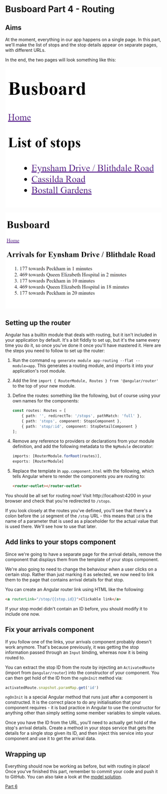 # Busboard Part 4 - Routing

## Aims

At the moment, everything in our app happens on a single page. In this part, we'll make the list of stops and the stop details appear on separate pages, with different URLs.

In the end, the two pages will look something like this:

![Part 4 stops](assets/part4stops.PNG)

![Part 4 arrivals](assets/part4arrivals.PNG)

## Setting up the router

Angular has a builtin module that deals with routing, but it isn't included in your application by default. It's a bit fiddly to set up, but it's the same every time you do it, so once you've done it once you'll have mastered it. Here are the steps you need to follow to set up the router:

1. Run the command `ng generate module app-routing --flat --module=app`. This generates a routing module, and imports it into your application's root module.

1. Add the line `import { RouterModule, Routes } from '@angular/router'` to the top of your new module.

1. Define the routes: something like the following, but of course using your own names for the components:

    ```typescript
    const routes: Routes = [
        { path: '', redirectTo: '/stops', pathMatch: 'full' },
        { path: 'stops', component: StopsComponent },
        { path: 'stop/:id', component: StopDetailComponent }
    ];
    ```

1. Remove any reference to providers or declarations from your module definition, and add the following metadata to the `NgModule` decorator:

    ```typescript
    imports: [RouterModule.forRoot(routes)],
    exports: [RouterModule]
    ```

1. Replace the template in `app.component.html` with the following, which tells Angular where to render the components you are routing to:

    ```html
    <router-outlet></router-outlet>
    ```

You should be all set for routing now! Visit http://localhost:4200 in your browser and check that you're redirected to `/stops`.

If you look closely at the routes you've defined, you'll see that there's a colon before the `id` segment of the `/stop` URL - this means that `id` is the name of a parameter that is used as a placeholder for the actual value that is used there. We'll see how to use that later.

## Add links to your stops component

Since we're going to have a separate page for the arrival details, remove the component that displays them from the template of your stops component.

We're also going to need to change the behaviour when a user clicks on a certain stop. Rather than just marking it as selected, we now need to link them to the page that contains arrival details for that stop.

You can create an Angular router link using HTML like the following:

```html
<a routerLink="/stop/{{stop.id}}">Clickable link</a>
```

If your stop model didn't contain an ID before, you should modify it to include one now.

## Fix your arrivals component

If you follow one of the links, your arrivals component probably doesn't work anymore. That's because previously, it was getting the stop information passed through an `Input` binding, whereas now it is being routed to.

You can extract the stop ID from the route by injecting an `ActivatedRoute` (import from `@angular/router`) into the constructor of your component. You can then get hold of the ID from the `ngOnInit` method via:

```typescript
activatedRoute.snapshot.paramMap.get('id')
```

`ngOnInit` is a special Angular method that runs just after a component is constructed. It is the correct place to do any initialisation that your component requires - it is bad practice in Angular to use the constructor for anything other than simply setting some member variables to simple values.

Once you have the ID from the URL, you'll need to actually get hold of the stop's arrival details. Create a method in your stops service that gets the details for a single stop given its ID, and then inject this service into your component and use it to get the arrival data.

## Wrapping up

Everything should now be working as before, but with routing in place! Once you've finished this part, remember to commit your code and push it to GitHub. You can also take a look at the [model solution](https://github.com/scl-softwire/angular-training/tree/part4/busboard).

[Part 6](Part6.md)